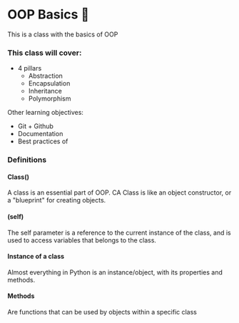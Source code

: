 # OOP Basics :taco:

This is a class with the basics of OOP

### This class will cover:
 
- 4 pillars
   - Abstraction
   - Encapsulation
   - Inheritance
   - Polymorphism

Other learning objectives:
- Git + Github
- Documentation
- Best practices of 

### Definitions
#### Class()
A class is an essential part of OOP. 
CA Class is like an object constructor, or a "blueprint" for creating objects.

#### (self)
The self parameter is a reference to the current instance of the class, and is used to access variables that belongs to the class.

#### Instance of a class
Almost everything in Python is an instance/object, with its properties and methods.

#### Methods
Are functions that can be used by objects within a specific class